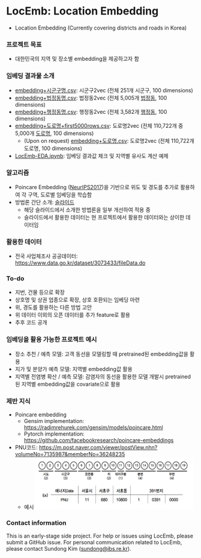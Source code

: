 # LocEmb: Location Embedding

* Location Embedding (Currently covering districts and roads in Korea)

### 프로젝트 목표
* 대한민국의 지역 및 장소별 embedding을 제공하고자 함

### 임베딩 결과물 소개
* [embedding+시군구명.csv](embedding+시군구명.csv): 시군구2vec (전체 251개 시군구, 100 dimensions)
* [embedding+법정동명.csv](embedding+법정동명.csv): 법정동2vec (전체 5,005개 [법정동](https://namu.wiki/w/법정동), 100 dimensions)
* [embedding+행정동명.csv](embedding+행정동명.csv): 행정동2vec (전체 3,582개 [행정동](https://namu.wiki/w/행정동), 100 dimensions)
* [embedding+도로명+first5000rows.csv](embedding+도로명+first5000rows.csv): 도로명2vec (전체 110,722개 중 5,000개 [도로명](https://namu.wiki/w/%EB%8F%84%EB%A1%9C%EB%AA%85%EC%A3%BC%EC%86%8C), 100 dimensions)
    * (Upon on request) [embedding+도로명.csv](###임베딩-결과물-소개): 도로명2vec (전체 110,722개 도로명, 100 dimensions)
* [LocEmb-EDA.ipynb](LocEmb-EDA.ipynb): 임베딩 결과값 체크 및 지역별 유사도 계산 예제

### 알고리즘
* Poincare Embedding ([NeurIPS2017](https://papers.nips.cc/paper/7213-poincare-embeddings-for-learning-hierarchical-representations))을 기반으로 위도 및 경도를 추가로 활용하여 각 구역, 도로별 임베딩을 학습함
* 방법론 간단 소개: [슬라이드](http://seondong.github.io/assets/papers/20191213-embedding.pdf)
    - 해당 슬라이드에서 소개한 방법론을 일부 개선하여 적용 중
    - 슬라이드에서 활용한 데이터는 현 프로젝트에서 활용한 데이터와는 상이한 데이터임

### 활용한 데이터
* 전국 사업체조사 공공데이터: https://www.data.go.kr/dataset/3073433/fileData.do

### To-do
* 지번, 건물 등으로 확장
* 상호명 및 상권 업종으로 확장, 상호 호환되는 임베딩 마련
* 위, 경도를 활용하는 다른 방법 고안
* 위 데이터 이외의 오픈 데이터를 추가 feature로 활용
* 추후 코드 공개

### 임베딩을 활용 가능한 프로젝트 예시
* 장소 추천 / 예측 모델: 고객 동선을 모델링할 때 pretrained된 embedding값을 활용
* 지가 및 분양가 예측 모델: 지역별 embedding값 활용
* 지역별 전염병 확산 / 예측 모델: 감염자의 동선을 활용한 모델 개발시 pretrained된 지역별 embedding값을 covariate으로 활용

### 제반 지식
* Poincare embedding
    - Gensim implementation: https://radimrehurek.com/gensim/models/poincare.html
    - Pytorch implementation: https://github.com/facebookresearch/poincare-embeddings
* PNU코드: https://m.post.naver.com/viewer/postView.nhn?volumeNo=7135987&memberNo=36248235
    - 예시 ![PNU코드](fig/pnu.jpg)

<!--
* 건물관리번호 (https://www.vw-lab.com/32):
    - 생성 당시 기준의 PNU + 연번으로 구성됨, 변경되지 않는 고유값
    - 예시 ![건물관리번호](fig/bldgcode.png)
* PNU ↔ 주소간 상호 변환과 메타데이터: https://m.post.naver.com/viewer/postView.nhn?volumeNo=7242031&memberNo=36248235
* 주소 변환: http://juso.go.kr/dn.do?fileName=%EC%A3%BC%EC%86%8C%EC%A0%84%ED%99%98_%EA%B0%80%EC%9D%B4%EB%93%9C.pdf&realFileName=f493270c-d88f-4852-a807-17a6189a8871.pdf&regYmd=2012
-->

### Contact information
This is an early-stage side project.
For help or issues using LocEmb, please submit a GitHub issue.
For personal communication related to LocEmb, please contact Sundong Kim (sundong@ibs.re.kr).